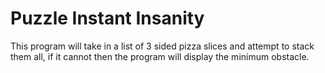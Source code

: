 # Puzzle Instant Insanity

This program will take in a list of 3 sided pizza slices and attempt to stack them all, if it cannot then the program will display the minimum obstacle. 
